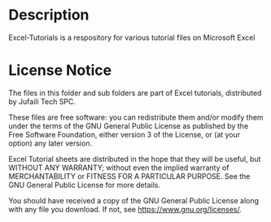 # Description
Excel-Tutorials is a respository for various tutorial files on Microsoft Excel

# License Notice
The files in this folder and sub folders are part of Excel tutorials, distributed by Jufaili Tech SPC.

These files are free software: you can redistribute them and/or modify them under the terms of the GNU General Public License as published by the Free Software Foundation, either version 3 of the License, or (at your option) any later version.

Excel Tutorial sheets are distributed in the hope that they will be useful, but WITHOUT ANY WARRANTY; without even the implied warranty of MERCHANTABILITY or FITNESS FOR A PARTICULAR PURPOSE. See the GNU General Public License for more details.

You should have received a copy of the GNU General Public License along with any file you download. If not, see <https://www.gnu.org/licenses/>.
